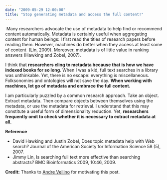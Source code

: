 ```yaml
---
date: "2009-05-29 12:00:00"
title: "Stop generating metadata and access the full content!"
---
```




 Many researchers advocate the use of metadata to help find or recommend content automatically. Metadata is certainly useful when aggregating content for human beings: I first read the titles of research papers before reading them. However, machines do better when they access at least some of content  (Lin, 2009). Moreover, metadata is of little value in ranking answers (Hawking and Zobel, 2007). 

I think that __researchers cling to metadata because that is how we have indexed books for so long__. When I was a kid, full text searches in a library was unthinkable. Yet, there is no escape: everything is miscellaneous. Folksonomies and ontologies will not save the day. __When working with machines, let go of metadata and embrace the full content.__

I am particularly puzzled by a common research approach. Take an object. Extract metadata. Then compare objects between themselves using the metadata, or use the metadata for retrieval. I understand that this may constitute a useful form of dimensionality reduction. Yet, __researchers frequently omit to check whether it is necessary to extract metadata at all.__

__Reference__

- David Hawking and Justin Zobel, Does topic metadata help with Web search? Journal of the American Society for Information Science 58 (5), 2007.
- Jimmy Lin, Is searching full text more effective than searching abstracts? BMC Bioinformatics 2009, 10:46, 2009.


__Credit:__ Thanks to [Andre Vellino](http://web.ncf.ca/andre/) for motivating this post.

